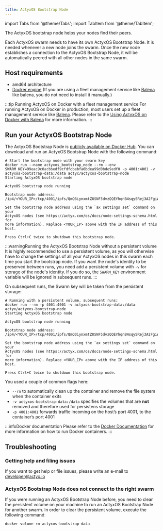 ```yaml
---
title: ActyxOS Bootstrap Node
---
```


import Tabs from '@theme/Tabs';
import TabItem from '@theme/TabItem';

The ActyxOS bootstrap node helps your nodes find their peers.

Each ActyxOS swarm needs to have its own ActyxOS Bootstrap Node. It is needed whenever a new node joins the swarm. Once the new node establishes a connection to the ActyxOS Bootstrap Node, it will be automatically peered with all other nodes in the same swarm.

## Host requirements

- amd64 architecture
- [Docker engine](https://docs.docker.com/install/) (If you are using a fleet management service like [Balena](https://balena.io/) like balena, you do not need to install it manually.)

:::tip Running ActyxOS on Docker with a fleet management service
For running ActyxOS on Docker in production, most users set up a fleet management service like [Balena](https://balena.io/). Please refer to the [Using ActyxOS on Docker with Balena](/docs/os/advanced-guides/using-balena) for more information.
:::

## Run your ActyxOS Bootstrap Node

The ActyxOS Bootstrap Node is [publicly available on Docker Hub](https://hub.docker.com/repository/docker/actyx/actyxos-bootstrap-node). You can download and run an ActyxOS Bootstrap Node with the following command:

```text
# Start the bootstrap node with your swarm key
docker run --name actyxos_bootstrap_node --rm --env SWARM_KEY=99eac9c0acbbedf9cfdfcbebfa0bdea99d0bde9edf0 -p 4001:4001 -v actyxos-bootstrap-data:/data actyx/actyxos-bootstrap-node
Starting ActyxOS bootstrap node

ActyxOS bootstrap node running

Bootstrap node address: /ip4/<YOUR_IP>/tcp/4001/ipfs/QmQ3iynxmtZUSNF5dvzQQEYhqnB4sqySRej3A2FgiAMBMH

Set the bootstrap node address using the `ax settings set` command on your
ActyxOS nodes (see https://actyx.com/os/docs/node-settings-schema.html for
more information). Replace <YOUR_IP> above with the IP address of this host.

Press Ctrl+C twice to shutdown this bootstrap node.
```

:::warningRunning the ActyxOS Bootstrap Node without a persistent volume
It is highly recommended to use a persistent volume, as you will otherwise have to change the settings of all your ActyxOS nodes in this swarm each time you start the bootstrap node. If you want the node's identity to be preserved between runs, you need add a persistent volume with `-v` for storage of the node's identity. If you do so, the `SWARM_KEY` environment variable will be ignored in subsequent runs.
:::

On subsequent runs, the Swarm key will be taken from the persistent storage:

```text
# Running with a persistent volume, subsequent runs:
docker run --rm -p 4001:4001 -v actyxos-bootstrap-data:/data actyx/actyxos-bootstrap-node
Starting ActyxOS bootstrap node

ActyxOS bootstrap node running

Bootstrap node address: /ip4/<YOUR_IP>/tcp/4001/ipfs/QmQ3iynxmtZUSNF5dvzQQEYhqnB4sqySRej3A2FgiAMBMH

Set the bootstrap node address using the `ax settings set` command on your
ActyxOS nodes (see https://actyx.com/os/docs/node-settings-schema.html for
more information). Replace <YOUR_IP> above with the IP address of this host.

Press Ctrl+C twice to shutdown this bootstrap node.
```

You used a couple of common flags here:

- `--rm` to automatically clean up the container and remove the file system when the container exits
- `-v actyxos-bootstrap-data:/data` specifies the volumes that are **not** removed and therefore used for persistens storage
- `-p 4001:4001` forwards traffic incoming on the host’s port 4001, to the container’s port 4001

:::infoDocker documentation
Please refer to the [Docker Documentation](https://docs.docker.com/) for more information on how to run Docker containers.
:::

## Troubleshooting

### Getting help and filing issues

If you want to get help or file issues, please write an e-mail to developer@actyx.io

### ActyxOS Bootstrap Node does not connect to the right swarm

If you were running an ActyxOS Bootstrap Node before, you need to clear the persistent volume on your machine to run an ActyxOS Bootstrap Node for another swarm. In order to clear the persistent volume, execute the following command:

```text
docker volume rm actyxos-bootstrap-data
```
